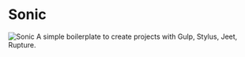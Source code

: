 # Sonic
![Sonic](http://pre14.deviantart.net/f190/th/pre/f/2012/027/6/b/16_bit_sonic_by_nathanmarino-d4nscn2.png)
A simple boilerplate to create projects with Gulp, Stylus, Jeet, Rupture.
